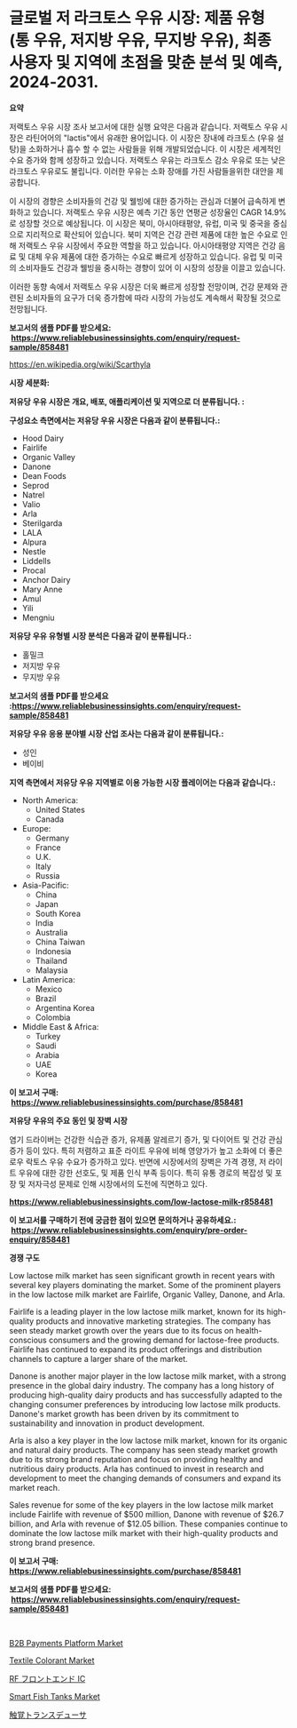 <p><h1>글로벌 저 라크토스 우유 시장: 제품 유형 (통 우유, 저지방 우유, 무지방 우유), 최종 사용자 및 지역에 초점을 맞춘 분석 및 예측, 2024-2031.</h1></p><p><strong>요약</strong></p>
<p><p>저랙토스 우유 시장 조사 보고서에 대한 실행 요약은 다음과 같습니다. 저랙토스 우유 시장은 라틴어어의 "lactis"에서 유래한 용어입니다. 이 시장은 장내에 라크토스 (우유 설탕)을 소화하거나 흡수 할 수 없는 사람들을 위해 개발되었습니다. 이 시장은 세계적인 수요 증가와 함께 성장하고 있습니다. 저랙토스 우유는 라크토스 감소 우유로 또는 낮은 라크토스 우유로도 불립니다. 이러한 우유는 소화 장애를 가진 사람들을위한 대안을 제공합니다.</p><p>이 시장의 경향은 소비자들의 건강 및 웰빙에 대한 증가하는 관심과 더불어 급속하게 변화하고 있습니다. 저랙토스 우유 시장은 예측 기간 동안 연평균 성장율인 CAGR 14.9%로 성장할 것으로 예상됩니다. 이 시장은 북미, 아시아태평양, 유럽, 미국 및 중국을 중심으로 지리적으로 확산되어 있습니다. 북미 지역은 건강 관련 제품에 대한 높은 수요로 인해 저랙토스 우유 시장에서 주요한 역할을 하고 있습니다. 아시아태평양 지역은 건강 음료 및 대체 우유 제품에 대한 증가하는 수요로 빠르게 성장하고 있습니다. 유럽 및 미국의 소비자들도 건강과 웰빙을 중시하는 경향이 있어 이 시장의 성장을 이끌고 있습니다.</p><p>이러한 동향 속에서 저랙토스 우유 시장은 더욱 빠르게 성장할 전망이며, 건강 문제와 관련된 소비자들의 요구가 더욱 증가함에 따라 시장의 가능성도 계속해서 확장될 것으로 전망됩니다.</p></p>
<p><strong>보고서의 샘플 PDF를 받으세요: &nbsp;<a href="https://www.reliablebusinessinsights.com/enquiry/request-sample/858481">https://www.reliablebusinessinsights.com/enquiry/request-sample/858481</a></strong></p>
<p><a href="https://en.wikipedia.org/wiki/Scarthyla">https://en.wikipedia.org/wiki/Scarthyla</a></p>
<p><strong>시장 세분화:</strong></p>
<p><strong> 저유당 우유 시장은 개요, 배포, 애플리케이션 및 지역으로 더 분류됩니다. :</strong></p>
<p><strong>구성요소 측면에서는 저유당 우유 시장은 다음과 같이 분류됩니다.:</strong></p>
<p><ul><li>Hood Dairy</li><li>Fairlife</li><li>Organic Valley</li><li>Danone</li><li>Dean Foods</li><li>Seprod</li><li>Natrel</li><li>Valio</li><li>Arla</li><li>Sterilgarda</li><li>LALA</li><li>Alpura</li><li>Nestle</li><li>Liddells</li><li>Procal</li><li>Anchor Dairy</li><li>Mary Anne</li><li>Amul</li><li>Yili</li><li>Mengniu</li></ul></p>
<p><strong> 저유당 우유 유형별 시장 분석은 다음과 같이 분류됩니다.:</strong></p>
<p><ul><li>홀밀크</li><li>저지방 우유</li><li>무지방 우유</li></ul></p>
<p><strong>보고서의 샘플 PDF를 받으세요 :<a href="https://www.reliablebusinessinsights.com/enquiry/request-sample/858481">https://www.reliablebusinessinsights.com/enquiry/request-sample/858481</a></strong></p>
<p><strong> 저유당 우유 응용 분야별 시장 산업 조사는 다음과 같이 분류됩니다.:</strong></p>
<p><ul><li>성인</li><li>베이비</li></ul></p>
<p><strong>지역 측면에서 저유당 우유 지역별로 이용 가능한 시장 플레이어는 다음과 같습니다.:</strong></p>
<p><ul>
    <li>
        North America:
        <ul>
            <li>United States</li>
            <li>Canada</li>
        </ul>
    </li>
    <li>
        Europe:
        <ul>
            <li>Germany</li>
            <li>France</li>
            <li>U.K.</li>
            <li>Italy</li>
            <li>Russia</li>
        </ul>
    </li>
    <li>
        Asia-Pacific:
        <ul>
            <li>China</li>
            <li>Japan</li>
            <li>South Korea</li>
            <li>India</li>
            <li>Australia</li>
            <li>China Taiwan</li>
            <li>Indonesia</li>
            <li>Thailand</li>
            <li>Malaysia</li>
        </ul>
    </li>
    <li>
        Latin America:
        <ul>
            <li>Mexico</li>
            <li>Brazil</li>
            <li>Argentina Korea</li>
            <li>Colombia</li>
        </ul>
    </li>
    <li>
        Middle East & Africa:
        <ul>
            <li>Turkey</li>
            <li>Saudi</li>
            <li>Arabia</li>
            <li>UAE</li>
            <li>Korea</li>
        </ul>
    </li>
    </ul></p>
<p><strong>이 보고서 구매: &nbsp;<a href="https://www.reliablebusinessinsights.com/purchase/858481">https://www.reliablebusinessinsights.com/purchase/858481</a></strong></p>
<p><strong>저유당 우유의 주요 동인 및 장벽 시장</strong></p>
<p><p>염기 드라이버는 건강한 식습관 증가, 유제품 알레르기 증가, 및 다이어트 및 건강 관심 증가 등이 있다. 특히 저렴하고 표준 라이트 우유에 비해 영양가가 높고 소화에 더 좋은 로우 락토스 우유 수요가 증가하고 있다. 반면에 시장에서의 장벽은 가격 경쟁, 저 라이트 우유에 대한 강한 선호도, 및 제품 인식 부족 등이다. 특히 유통 경로의 복잡성 및 포장 및 저자극성 문제로 인해 시장에서의 도전에 직면하고 있다.</p></p>
<p><strong><a href="https://www.reliablebusinessinsights.com/low-lactose-milk-r858481">https://www.reliablebusinessinsights.com/low-lactose-milk-r858481</a></strong></p>
<p><strong>이 보고서를 구매하기 전에 궁금한 점이 있으면 문의하거나 공유하세요.: &nbsp;<a href="https://www.reliablebusinessinsights.com/enquiry/pre-order-enquiry/858481">https://www.reliablebusinessinsights.com/enquiry/pre-order-enquiry/858481</a></strong></p>
<p><strong>경쟁 구도</strong></p>
<p><p>Low lactose milk market has seen significant growth in recent years with several key players dominating the market. Some of the prominent players in the low lactose milk market are Fairlife, Organic Valley, Danone, and Arla.</p><p>Fairlife is a leading player in the low lactose milk market, known for its high-quality products and innovative marketing strategies. The company has seen steady market growth over the years due to its focus on health-conscious consumers and the growing demand for lactose-free products. Fairlife has continued to expand its product offerings and distribution channels to capture a larger share of the market.</p><p>Danone is another major player in the low lactose milk market, with a strong presence in the global dairy industry. The company has a long history of producing high-quality dairy products and has successfully adapted to the changing consumer preferences by introducing low lactose milk products. Danone's market growth has been driven by its commitment to sustainability and innovation in product development.</p><p>Arla is also a key player in the low lactose milk market, known for its organic and natural dairy products. The company has seen steady market growth due to its strong brand reputation and focus on providing healthy and nutritious dairy products. Arla has continued to invest in research and development to meet the changing demands of consumers and expand its market reach.</p><p>Sales revenue for some of the key players in the low lactose milk market include Fairlife with revenue of $500 million, Danone with revenue of $26.7 billion, and Arla with revenue of $12.05 billion. These companies continue to dominate the low lactose milk market with their high-quality products and strong brand presence.</p></p>
<p><strong>이 보고서 구매: &nbsp; <a href="https://www.reliablebusinessinsights.com/purchase/858481">https://www.reliablebusinessinsights.com/purchase/858481</a></strong></p>
<p><strong>보고서의 샘플 PDF를 받으세요: &nbsp;<a href="https://www.reliablebusinessinsights.com/enquiry/request-sample/858481">https://www.reliablebusinessinsights.com/enquiry/request-sample/858481</a></strong><strong></strong></p>
<p>&nbsp;</p>
<p><p><a href="https://www.linkedin.com/pulse/b2b-payments-platform-market-share-amp-analysis-growth-trends-pi2re?trackingId=dsM1sW8A8E3PTyKF5vC3Xg%3D%3D">B2B Payments Platform Market</a></p><p><a href="https://github.com/gdfhhhj/Market-Research-Report-List-5/blob/main/textile-colorant-market.md">Textile Colorant Market</a></p><p><a href="https://medium.com/@amehdzmay/%E3%82%B0%E3%83%AD%E3%83%BC%E3%83%90%E3%83%ABrf%E3%83%95%E3%83%AD%E3%83%B3%E3%83%88%E3%82%A8%E3%83%B3%E3%83%89ic%E7%94%A3%E6%A5%AD-%E7%A8%AE%E9%A1%9E-%E3%82%A2%E3%83%97%E3%83%AA%E3%82%B1%E3%83%BC%E3%82%B7%E3%83%A7%E3%83%B3-%E5%B8%82%E5%A0%B4%E3%83%97%E3%83%AC%E3%83%BC%E3%83%A4%E3%83%BC-%E5%9C%B0%E5%9F%9F%E5%88%A5%E6%88%90%E9%95%B7%E5%88%86%E6%9E%90-%E5%B0%86%E6%9D%A5%E3%81%AE%E3%82%B7%E3%83%8A%E3%83%AA%E3%82%AA-2024%E5%B9%B4-2031%E5%B9%B4-3d81862a85a1">RF フロントエンド IC</a></p><p><a href="https://www.linkedin.com/pulse/smart-fish-tanks-market-report-product-type-cold-water-tanksea-4z8hf?trackingId=Ut46r5UTiho0FmR9s%2FqxZg%3D%3D">Smart Fish Tanks Market</a></p><p><a href="https://medium.com/@amehdzmay/%E6%AC%A1%E3%81%AE%E6%96%87%E7%AB%A0%E3%82%92%E6%97%A5%E6%9C%AC%E8%AA%9E%E3%81%AB%E7%BF%BB%E8%A8%B3%E3%81%97%E3%81%A6%E3%81%8F%E3%81%A0%E3%81%95%E3%81%84-%E3%82%B0%E3%83%AD%E3%83%BC%E3%83%90%E3%83%AB%E3%82%BF%E3%82%AF%E3%82%BF%E3%82%A4%E3%83%AB%E3%83%88%E3%83%A9%E3%83%B3%E3%82%B9%E3%83%87%E3%83%A5%E3%83%BC%E3%82%B5%E3%83%BC%E3%83%9E%E3%83%BC%E3%82%B1%E3%83%83%E3%83%88%E3%83%88%E3%83%AC%E3%83%B3%E3%83%89-%E6%88%90%E9%95%B7%E6%A9%9F%E4%BC%9A%E3%81%A8%E8%AA%B2%E9%A1%8C%E3%81%AB%E9%96%A2%E3%81%99%E3%82%8B%E6%B4%9E%E5%AF%9F-2024%E5%B9%B4%E3%81%8B%E3%82%892031%E5%B9%B4%E3%81%BE%E3%81%A7-%E3%81%8B%E3%82%89%E3%81%AE%E4%BA%88%E6%B8%AC-cb51634435e6">触覚トランスデューサ</a></p></p>